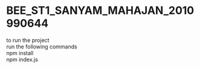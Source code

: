 # BEE_ST1_SANYAM_MAHAJAN_2010990644
to run the project
<br>run the following commands 
<br>npm install
<br>npm index.js
